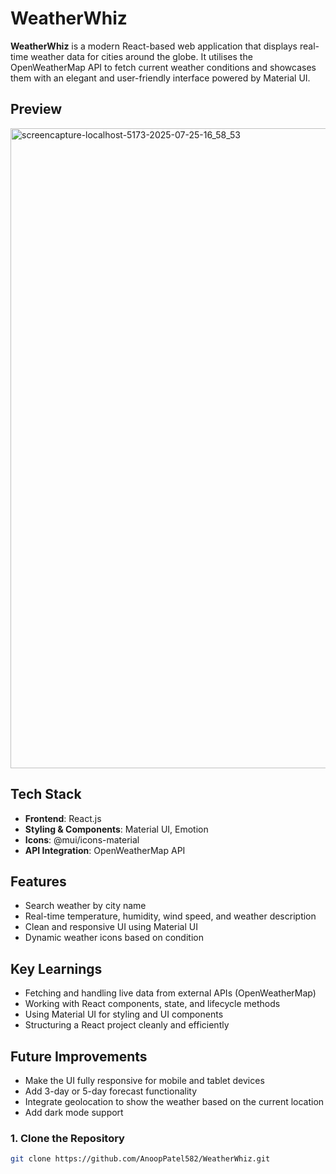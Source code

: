 # WeatherWhiz

**WeatherWhiz** is a modern React-based web application that displays real-time weather data for cities around the globe. It utilises the OpenWeatherMap API to fetch current weather conditions and showcases them with an elegant and user-friendly interface powered by Material UI.


## Preview
<img width="1920" height="1024" alt="screencapture-localhost-5173-2025-07-25-16_58_53" src="https://github.com/user-attachments/assets/eb2cadc0-9c1a-4aa1-85b4-0d4d11a39936" />

## Tech Stack

- **Frontend**: React.js
- **Styling & Components**: Material UI, Emotion
- **Icons**: @mui/icons-material
- **API Integration**: OpenWeatherMap API

## Features

- Search weather by city name
-  Real-time temperature, humidity, wind speed, and weather description
-  Clean and responsive UI using Material UI
-  Dynamic weather icons based on condition

## Key Learnings
- Fetching and handling live data from external APIs (OpenWeatherMap)
- Working with React components, state, and lifecycle methods
- Using Material UI for styling and UI components
- Structuring a React project cleanly and efficiently

##  Future Improvements
- Make the UI fully responsive for mobile and tablet devices
- Add 3-day or 5-day forecast functionality
- Integrate geolocation to show the weather based on the current location
- Add dark mode support

### 1. Clone the Repository

```bash
git clone https://github.com/AnoopPatel582/WeatherWhiz.git
